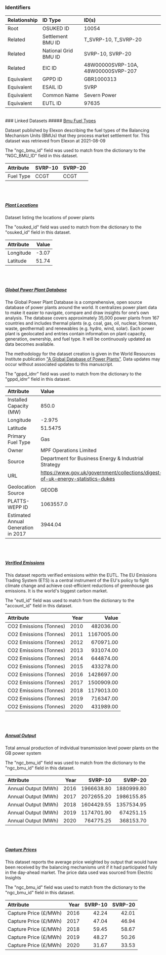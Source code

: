 ### Identifiers

| Relationship   | ID Type              | ID(s)                              |
|:---------------|:---------------------|:-----------------------------------|
| Root           | OSUKED ID            | 10054                              |
| Related        | Settlement BMU ID    | T_SVRP-10, T_SVRP-20               |
| Related        | National Grid BMU ID | SVRP-10, SVRP-20                   |
| Related        | EIC ID               | 48W00000SVRP-10A, 48W00000SVRP-207 |
| Equivalent     | GPPD ID              | GBR1000313                         |
| Equivalent     | ESAIL ID             | SVRP                               |
| Equivalent     | Common Name          | Severn Power                       |
| Equivalent     | EUTL ID              | 97635                              |

<br>
### Linked Datasets
##### <a href="https://raw.githubusercontent.com/OSUKED/Dictionary-Datasets/main/datasets/bmu-fuel-types/datapackage.json">Bmu Fuel Types</a>

Dataset published by Elexon describing the fuel types of the Balancing Mechanism Units (BMUs) that they process market settlement for. This dataset was retrieved from Elexon at 2021-08-09

The "ngc_bmu_id" field was used to match from the dictionary to the "NGC_BMU_ID" field in this dataset.

| Attribute   | SVRP-10   | SVRP-20   |
|:------------|:----------|:----------|
| Fuel Type   | CCGT      | CCGT      |

<br><br>
##### <a href="https://raw.githubusercontent.com/OSUKED/Dictionary-Datasets/main/datasets/plant-locations/datapackage.json">Plant Locations</a>

Dataset listing the locations of power plants

The "osuked_id" field was used to match from the dictionary to the "osuked_id" field in this dataset.

| Attribute   |   Value |
|:------------|--------:|
| Longitude   |   -3.07 |
| Latitude    |   51.74 |

<br><br>
##### <a href="https://raw.githubusercontent.com/OSUKED/Dictionary-Datasets/main/datasets/global-power-plant-database/datapackage.json">Global Power Plant Database</a>

The Global Power Plant Database is a comprehensive, open source database of power plants around the world. It centralizes power plant data to make it easier to navigate, compare and draw insights for one’s own analysis. The database covers approximately 35,000 power plants from 167 countries and includes thermal plants (e.g. coal, gas, oil, nuclear, biomass, waste, geothermal) and renewables (e.g. hydro, wind, solar). Each power plant is geolocated and entries contain information on plant capacity, generation, ownership, and fuel type. It will be continuously updated as data becomes available. 

The methodology for the dataset creation is given in the World Resources Institute publication ["A Global Database of Power Plants"](https://www.wri.org/research/global-database-power-plants). Data updates may occur without associated updates to this manuscript.

The "gppd_idnr" field was used to match from the dictionary to the "gppd_idnr" field in this dataset.

| Attribute                           | Value                                                                          |
|:------------------------------------|:-------------------------------------------------------------------------------|
| Installed Capacity (MW)             | 850.0                                                                          |
| Longitude                           | -2.975                                                                         |
| Latitude                            | 51.5475                                                                        |
| Primary Fuel Type                   | Gas                                                                            |
| Owner                               | MPF Operations Limited                                                         |
| Source                              | Department for Business Energy & Industrial Strategy                           |
| URL                                 | https://www.gov.uk/government/collections/digest-of-uk-energy-statistics-dukes |
| Geolocation Source                  | GEODB                                                                          |
| PLATTS-WEPP ID                      | 1063557.0                                                                      |
| Estimated Annual Generation in 2017 | 3944.04                                                                        |

<br><br>
##### <a href="https://raw.githubusercontent.com/OSUKED/Dictionary-Datasets/main/datasets/verified-emissions/datapackage.json">Verified Emissions</a>

This dataset reports verified emissions within the EUTL. The EU Emissions Trading System (ETS) is a central instrument of the EU's policy to fight climate change and achieve cost-efficient reductions of greenhouse gas emissions. It is the world's biggest carbon market.

The "eutl_id" field was used to match from the dictionary to the "account_id" field in this dataset.

| Attribute              |   Year |      Value |
|:-----------------------|-------:|-----------:|
| CO2 Emissions (Tonnes) |   2010 |  482036.00 |
| CO2 Emissions (Tonnes) |   2011 | 1167005.00 |
| CO2 Emissions (Tonnes) |   2012 |  670971.00 |
| CO2 Emissions (Tonnes) |   2013 |  931074.00 |
| CO2 Emissions (Tonnes) |   2014 |  644874.00 |
| CO2 Emissions (Tonnes) |   2015 |  433278.00 |
| CO2 Emissions (Tonnes) |   2016 | 1428697.00 |
| CO2 Emissions (Tonnes) |   2017 | 1500909.00 |
| CO2 Emissions (Tonnes) |   2018 | 1179013.00 |
| CO2 Emissions (Tonnes) |   2019 |  716347.00 |
| CO2 Emissions (Tonnes) |   2020 |  431989.00 |

<br><br>
##### <a href="https://raw.githubusercontent.com/OSUKED/Dictionary-Datasets/main/datasets/annual-output/datapackage.json">Annual Output</a>

Total annual production of individual transmission level power plants on the GB power system

The "ngc_bmu_id" field was used to match from the dictionary to the "ngc_bmu_id" field in this dataset.

| Attribute           |   Year |    SVRP-10 |    SVRP-20 |
|:--------------------|-------:|-----------:|-----------:|
| Annual Output (MWh) |   2016 | 1966638.80 | 1880999.80 |
| Annual Output (MWh) |   2017 | 2072655.20 | 1986155.85 |
| Annual Output (MWh) |   2018 | 1604429.55 | 1357534.95 |
| Annual Output (MWh) |   2019 | 1174701.90 |  674251.15 |
| Annual Output (MWh) |   2020 |  764775.25 |  368153.70 |

<br><br>
##### <a href="https://raw.githubusercontent.com/OSUKED/Dictionary-Datasets/main/datasets/capture-prices/datapackage.json">Capture Prices</a>

This dataset reports the average price weighted by output that would have been received by the balancing mechanisms unit if it had participated fully in the day-ahead market. The price data used was sourced from Electric Insights

The "ngc_bmu_id" field was used to match from the dictionary to the "ngc_bmu_id" field in this dataset.

| Attribute             |   Year |   SVRP-10 |   SVRP-20 |
|:----------------------|-------:|----------:|----------:|
| Capture Price (£/MWh) |   2016 |     42.24 |     42.01 |
| Capture Price (£/MWh) |   2017 |     47.04 |     46.94 |
| Capture Price (£/MWh) |   2018 |     59.45 |     58.67 |
| Capture Price (£/MWh) |   2019 |     48.27 |     50.26 |
| Capture Price (£/MWh) |   2020 |     31.67 |     33.53 |
